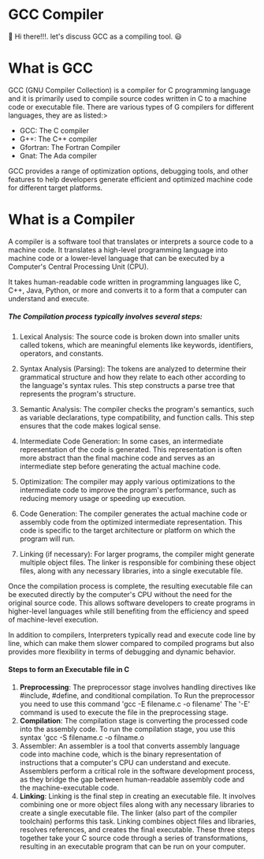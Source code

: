 # GCC Compiler
:wave: Hi there!!!. let's discuss GCC as a compiling tool. :smiley:

# What is GCC
GCC (GNU Compiler Collection) is a compiler for C programming language and it is primarily used to compile source codes written in C to a machine code or executable file.
There are various types of G compilers for different languages, they are as listed:>
- GCC: The C compiler
- G++: The C++ compiler
- Gfortran: The Fortran Compiler
- Gnat: The Ada compiler

GCC provides a range of optimization options, debugging tools, and other features to help developers generate efficient and optimized machine code for different target platforms.

# What is a Compiler
A compiler is a software tool that translates or interprets a source code to a machine code. It translates a high-level programming language into machine code or a lower-level language that can be executed by a Computer's Central Processing Unit (CPU).

It takes human-readable code written in programming languages like C, C++, Java, Python, or more and converts it to a form that a computer can understand and execute.
##### The Compilation process typically involves several steps:
1. Lexical Analysis: The source code is broken down into smaller units called tokens, which are meaningful elements like keywords, identifiers, operators, and constants.

1. Syntax Analysis (Parsing): The tokens are analyzed to determine their grammatical structure and how they relate to each other according to the language's syntax rules. This step constructs a parse tree that represents the program's structure.

1. Semantic Analysis: The compiler checks the program's semantics, such as variable declarations, type compatibility, and function calls. This step ensures that the code makes logical sense.

1. Intermediate Code Generation: In some cases, an intermediate representation of the code is generated. This representation is often more abstract than the final machine code and serves as an intermediate step before generating the actual machine code.

1. Optimization: The compiler may apply various optimizations to the intermediate code to improve the program's performance, such as reducing memory usage or speeding up execution.

1. Code Generation: The compiler generates the actual machine code or assembly code from the optimized intermediate representation. This code is specific to the target architecture or platform on which the program will run.

1. Linking (if necessary): For larger programs, the compiler might generate multiple object files. The linker is responsible for combining these object files, along with any necessary libraries, into a single executable file.

Once the compilation process is complete, the resulting executable file can be executed directly by the computer's CPU without the need for the original source code. This allows software developers to create programs in higher-level languages while still benefiting from the efficiency and speed of machine-level execution.

In addition to compilers, Interpreters typically read and execute code line by line, which can make them slower compared to compiled programs but also provides more flexibility in terms of debugging and dynamic behavior.
#### Steps to form an Executable file in C
1. **Preprocessing**: The preprocessor stage involves handling directives like #include, #define, and conditional compilation.
To Run the preprocessor you need to use this command 'gcc -E filename.c -o filename'
The '-E' command is used to execute the file in the preprocessing stage.
1. **Compilation**: The compilation stage is converting the processed code into the assembly code.
To run the compilation stage, you use this syntax 'gcc -S filename.c -o filname.o
1. Assembler: An assembler is a tool that converts assembly language code into machine code, which is the binary representation of instructions that a computer's CPU can understand and execute. Assemblers perform a critical role in the software development process, as they bridge the gap between human-readable assembly code and the machine-executable code.
1. **Linking**: Linking is the final step in creating an executable file.
It involves combining one or more object files along with any necessary libraries to create a single executable file. The linker (also part of the compiler toolchain) performs this task.
Linking combines object files and libraries, resolves references, and creates the final executable.
These three steps together take your C source code through a series of transformations, resulting in an executable program that can be run on your computer.











